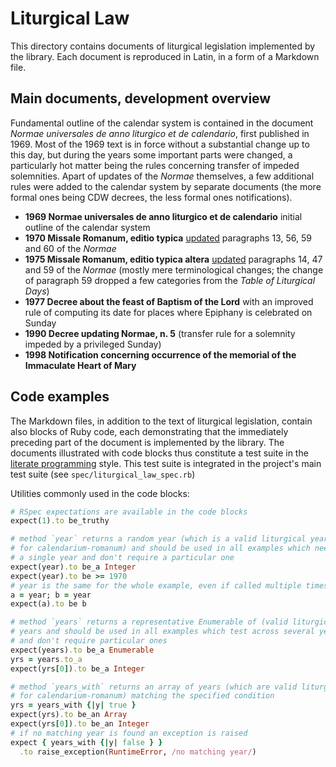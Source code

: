 # Liturgical Law

This directory contains documents of liturgical legislation
implemented by the library. Each document is reproduced in Latin,
in a form of a Markdown file.

## Main documents, development overview

Fundamental outline of the calendar system is contained in the document
*Normae universales de anno liturgico et de calendario*, first published in 1969.
Most of the 1969 text is in force without a substantial change up to this day,
but during the years some important parts were changed, a particularly hot matter
being the rules concerning transfer of impeded solemnities.
Apart of updates of the *Normae* themselves, a few additional rules were added
to the calendar system by separate documents (the more formal ones being CDW decrees,
the less formal ones notifications).

* **1969 Normae universales de anno liturgico et de calendario**
  initial outline of the calendar system
* **1970 Missale Romanum, editio typica**
  [updated](http://www.cultodivino.va/content/dam/cultodivino/notitiae/1970/54%201.pdf#page=49)
  paragraphs 13, 56, 59 and 60 of the *Normae*
* **1975 Missale Romanum, editio typica altera**
  [updated](http://www.cultodivino.va/content/dam/cultodivino/notitiae/1975/111-112.pdf#page=27)
  paragraphs 14, 47 and 59 of the *Normae* (mostly mere terminological changes;
  the change of paragraph 59 dropped a few categories from the *Table of Liturgical Days*)
* **1977 Decree about the feast of Baptism of the Lord**
  with an improved rule of computing its date for places where Epiphany is celebrated
  on Sunday
* **1990 Decree updating Normae, n. 5**
  (transfer rule for a solemnity impeded by a privileged Sunday)
* **1998 Notification concerning occurrence of the memorial of the Immaculate Heart of Mary**

## Code examples

The Markdown files, in addition to the text of liturgical
legislation, contain also blocks of Ruby code, each demonstrating
that the immediately preceding part of the document is implemented
by the library. The documents illustrated with code blocks thus constitute
a test suite in the [literate programming](https://en.wikipedia.org/wiki/Literate_programming)
style. This test suite is integrated in the project's main test suite
(see `spec/liturgical_law_spec.rb`)

Utilities commonly used in the code blocks:

```ruby
# RSpec expectations are available in the code blocks
expect(1).to be_truthy

# method `year` returns a random year (which is a valid liturgical year
# for calendarium-romanum) and should be used in all examples which need
# a single year and don't require a particular one
expect(year).to be_a Integer
expect(year).to be >= 1970
# year is the same for the whole example, even if called multiple times
a = year; b = year
expect(a).to be b

# method `years` returns a representative Enumerable of (valid liturgical)
# years and should be used in all examples which test across several years
# and don't require particular ones
expect(years).to be_a Enumerable
yrs = years.to_a
expect(yrs[0]).to be_a Integer

# method `years_with` returns an array of years (which are valid liturgical years
# for calendarium-romanum) matching the specified condition
yrs = years_with {|y| true }
expect(yrs).to be_an Array
expect(yrs[0]).to be_an Integer
# if no matching year is found an exception is raised
expect { years_with {|y| false } }
  .to raise_exception(RuntimeError, /no matching year/)
```
